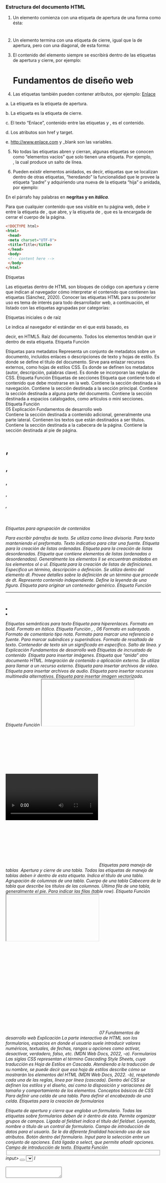### Estructura del documento HTML

1. Un elemento comienza con una etiqueta de apertura de una forma como ésta: <h1>

2. Un elemento termina con una etiqueta de cierre, igual que la de apertura, pero con
una diagonal, de esta forma: </h1>

3. El contenido del elemento siempre se escribirá dentro de las etiquetas de apertura y
cierre, por ejemplo: <h1> Fundamentos de diseño web </h1>

4. Las etiquetas también pueden contener atributos, por ejemplo:
 <a href="http://www.enlace.com" target="_blank">Enlace</a>
 
a. La etiqueta <a> es la etiqueta de apertura.

b. La etiqueta </a> es la etiqueta de cierre.

c. El texto “Enlace”, contenido entre las etiquetas <a> y </a>, es el contenido.

d. Los atributos son href y target.

e. http://www.enlace.com y _blank son las variables.

5. No todas las etiquetas abren y cierran, algunas etiquetas se conocen como “elementos
vacíos” que solo tienen una etiqueta. Por ejemplo, <br>, la cual produce un salto de
línea.

6. Pueden existir elementos anidados, es decir, etiquetas que se localizan dentro de otras
etiquetas, “heredando” la funcionalidad que le provee la etiqueta “padre” y
adquiriendo una nueva de la etiqueta “hija” o anidada, por ejemplo:

<p>En el párrafo hay palabras en <strong> negritas y en <em> itálica</em></strong>. </p>
Para que cualquier contenido que sea visible en tu página web, debe ir entre la etiqueta de
<body>, que abre, y la etiqueta de </body>, que es la encargada de cerrar el cuerpo de la
página.

```html
<!DOCTYPE html>
<html>
 <head>
 <meta charset="UTF-8">
 <title>Title</title>
 </head>
 <body>
 <!-- content here -->
 </body>
</html>
```

Etiquetas

Las etiquetas dentro de HTML son bloques de código con apertura y cierre que indican al
navegador cómo interpretar el contenido que contienen las etiquetas (Sánchez, 2020).
Conocer las etiquetas HTML para su posterior uso es tema de interés para todo
desarrollador web, a continuación, el listado con las etiquetas agrupadas por categorías:

Etiquetas iniciales o de raíz
<!DOCTYPE html> Le indica al navegador el estándar en el que está basado, es
decir, en HTML5.
Raíz del documento. Todos los elementos tendrán que ir
dentro de esta etiqueta.
Etiqueta Función
<html> </html>
Etiquetas para metadatos
<head> </head> Representa un conjunto de metadatos sobre un documento,
incluidos enlaces o descripciones de texto y hojas de estilo.
Es donde se define el título del documento.
Sirve para enlazar recursos externos, como hojas de estilos
CSS.
Es donde se definen los metadatos (autor, descripción,
palabras clave).
Es donde se incorporan las reglas de CSS.
Etiqueta Función
<title> </title>
<link>
<meta>
<style> </style>
Etiquetas de secciones
<body> </body> Etiqueta que contiene todo el contenido que debe
mostrarse en la web.
Contiene la sección destinada a la navegación.
Contiene la sección destinada a la sección principal.
Contiene la sección destinada a alguna parte del
documento.
Contiene la sección destinada a espacios catalogados, como
artículos o mini secciones.
Etiqueta Función
<nav> </nav>
<main> </main>
<section> </section>
<article> </article>
05
Explicación Fundamentos de desarrollo web
<aside> </aside> Contiene la sección destinada a contenido adicional,
generalmente una parte lateral.
Contienen los textos que están destinados a ser títulos.
Contiene la sección destinada a la cabecera de la página.
Contiene la sección destinada al pie de página.
<h1>,<h2>,<h3>,<h4>,<h5>,<h6>
<header> </header>
<footer> </footer>
Etiquetas para agrupación de contenidos
<p> </p> Para escribir párrafos de texto.
Se utiliza como línea divisoria.
Para texto manteniendo el preformato.
Texto indicativo para citar una fuente.
Etiqueta para la creación de listas ordenadas.
Etiqueta para la creación de listas desordenadas.
Etiqueta que contiene elementos de listas (ordenadas o
desordenadas). Generalmente los elementos li se
encuentran anidados en los elementos ol o ul.
Etiqueta para la creación de listas de definiciones.
Especifica un término, descripción o definición. Se utiliza
dentro del elemento dl.
Provee detalles sobre la definición de un término que
procede de dt.
Representa contenido independiente.
Define la leyenda de una figura.
Etiqueta para originar un contenedor genérico.
Etiqueta Función
<hr>
<pre> </pre>
<blockquote> </blockquote>
<ol> </ol>
<li> </li>
<li> </li>
<dl> </dl>
<dt> </dt>
<dd> </dd>
<figure> </figure>
<figcaption> </figcaption>
<div> </div>
Etiquetas semánticas para texto
<a> </a> Etiqueta para hiperenlaces.
Formato en bold.
Formato en itálica.
Etiqueta Función
<strong> </strong>, <b> </b>
<em> </em>, <i> </i>
06
<u> </u> Formato en subrayado.
Formato de comentario tipo nota.
Formato para marcar una referencia o fuente.
Para marcar subíndices y superíndices.
Formato de resaltado de texto.
Contenedor de texto sin un significado en específico.
Salto de línea.
<small> </small>
<cite> </cite>
<sub> </sub> y <sup> </sup>
<mark> </mark>
<span> </span>
<br>
Explicación Fundamentos de desarrollo web
Etiquetas de incrustado de contenido
<img> Etiqueta para insertar imágenes.
Etiqueta que “anida” otro documento HTML.
Integración de contenido o aplicación externo.
Se utiliza para llamar a un recurso externo.
Etiqueta para insertar archivos de video.
Etiqueta para insertar archivos de audio.
Etiqueta para insertar recursos multimedia alternativos.
Etiqueta para insertar imagen vectorizada.
Etiqueta Función
<iframe> </iframe>
<embed>
<object> </object>
<video> </video>
<audio> </audio>
<source>
<svg> </svg>
Etiquetas para manejo de tablas
<img> Apertura y cierre de una tabla. Todas las etiquetas de
manejo de tablas deben ir dentro de esta etiqueta.
Indica el título de una tabla.
Agrupación de columnas de una tabla.
Cuerpo de una tabla
Cabecera de la tabla que describe los títulos de las
columnas.
Última fila de una tabla, generalmente el pie.
Para indicar las filas (table row).
Etiqueta Función
<iframe> </iframe>
<embed>
<object> </object>
<audio> </audio>
<source>
<svg> </svg>
07
Fundamentos de desarrollo web Explicación
La parte interactiva de HTML son los formularios, espacios en donde el usuario suele
introducir valores numéricos, textuales, de fechas, rangos u opciones como activar,
desactivar, verdadero, falso, etc. (MDN Web Docs, 2022, -a).
Formularios
Las siglas CSS representan el término Cascading Style Sheets, cuya traducción es Hoja de
Estilos en Cascada. Atendiendo a la traducción de su nombre, se puede decir que esa hoja
de estilos describe cómo se mostrarán los elementos del HTML (MDN Web Docs, 2022. -b),
respetando cada una de las reglas, línea por línea (cascada).
Dentro del CSS se definen los estilos y el diseño, así como la disposición y variaciones de
tamaño y comportamiento de los elementos.
Conceptos básicos de CSS
<td> </td> Para definir una celda de una tabla.
<th> </th> Para definir el encabezado de una celda.
Etiquetas para la creación de formularios
<form> </form>
Etiqueta de apertura y cierra que engloba un formulario.
Todas las etiquetas sobre formularios deben de ir dentro
de ésta.
Permite organizar grupos de campos.
Ligada al fieldset indica el título del fieldset.
Leyenda, nombre o título de un control de formulario.
Campo de introducción de datos para el usuario. Se le da
diferente finalidad haciendo uso de sus atributos.
Botón dentro del formulario.
Input para la selección entre un conjunto de opciones.
Está ligada a select, que permite añadir opciones.
Campo de introducción de texto.
Etiqueta Función
<fieldset> </fieldset>
<legend> </legend>
<label> </label>
input>
<button> </button>
<select> </select> I
<option> </option>
<textarea> </textarea> 
